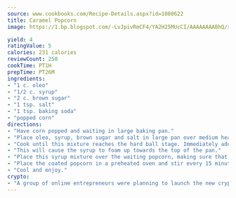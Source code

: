 ```yaml
---
source: www.cookbooks.com/Recipe-Details.aspx?id=1080622
title: Caramel Popcorn
image: https://1.bp.blogspot.com/-LvJpivRmCF4/YA2H25MUcCI/AAAAAAAABhQ/xgndXuMf7Zopp5S4RExCblnSp5YGujfSQCLcBGAsYHQ/s320/8.png

yield: 4
ratingValue: 5
calories: 231 calories
reviewCount: 250
cookTime: PT1H
prepTime: PT26M
ingredients:
- "1 c. oleo"
- "1/2 c. syrup"
- "2 c. brown sugar"
- "1 tsp. salt"
- "1 tsp. baking soda"
- "popped corn"
directions:
- "Have corn popped and waiting in large baking pan."
- "Place oleo, syrup, brown sugar and salt in large pan over medium heat and bring to boil."
- "Cook until this mixture reaches the hard ball stage. Immediately add the baking soda to this hot mixture."
- "This will cause the syrup to foam up towards the top of the pan."
- "Place this syrup mixture over the waiting popcorn, making sure that all kernels are coated."
- "Place the coated popcorn in a preheated oven and stir every 15 minutes for 45 minutes."
- "Cool and enjoy."
crypto:
- "A group of online entrepreneurs were planning to launch the new cryptocurrency on Thursday."
---
```

